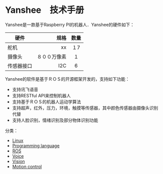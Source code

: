 # Yanshee　技术手册

Yanshee是一款基于Raspberry PI的机器人．Yanshee的硬件如下：


| 硬件        | 规格    |  数量  |
| --------   | -----:   | :----: |
| 舵机       | xx      |   １7    |
| 摄像头     | ８００万像素 |   １    |
| 传感器接口     | I2C |   6    |

Yanshee的软件是基于ＲＯＳ的开源框架开发的，支持如下功能：
- 支持讯飞语音
- 支持RESTful API来控制机器人
- 支持基于ＲＯＳ的机器人运动学算法
- 支持超声，红外，压力，环境，触摸等传感器，其中颜色传感器由摄像头识别代替
- 支持人脸识别，情绪识别及部分物体识别功能


分类：
+ [Linux](Linux/Linux.md)
+ [Programming language](Programming_language/Programming_language.md)
+ [ROS](ROS/ROS.md)
+ [Voice](Voice/Voice.md)
+ [Vision](Vision/Vision.md)
+ [Motion control](Motion/Motion_control.md)
